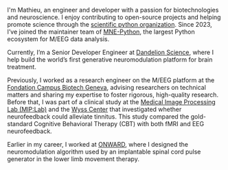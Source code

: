 I'm Mathieu, an engineer and developer with a passion for biotechnologies and neuroscience. I enjoy contributing to open-source projects and helping promote science through the [scientific python organization](https://scientific-python.org/). Since 2023, I’ve joined the maintainer team of [MNE-Python](https://mne.tools), the largest Python ecosystem for M/EEG data analysis.

Currently, I’m a Senior Developer Engineer at [Dandelion Science](https://www.dandelion.science), where I help build the world’s first generative neuromodulation platform for brain treatment.

Previously, I worked as a research engineer on the M/EEG platform at the [Fondation Campus Biotech Geneva](https://fcbg.ch/), advising researchers on technical matters and sharing my expertise to foster rigorous, high-quality research. Before that, I was part of a clinical study at the [Medical Image Processing Lab (MIP:Lab)](https://miplab.epfl.ch/) and the [Wyss Center](https://wysscenter.ch/) that investigated whether neurofeedback could alleviate tinnitus. This study compared the gold-standard Cognitive Behavioral Therapy (CBT) with both fMRI and EEG neurofeedback.

Earlier in my career, I worked at [ONWARD](https://www.onwd.com/), where I designed the neuromodulation algorithm used by an implantable spinal cord pulse generator in the lower limb movement therapy.
